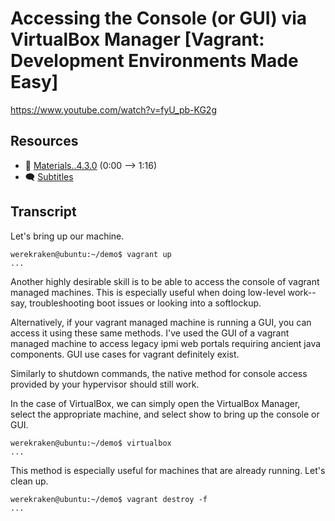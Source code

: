 # Accessing the Console (or GUI) via VirtualBox Manager [Vagrant: Development Environments Made Easy]

https://www.youtube.com/watch?v=fyU_pb-KG2g

## Resources

* 🧱 [Materials..4.3.0](../04.Scripts.03..The.Single.Command.Principle/Materials..4.3.0) (0:00 --> 1:16)
* 🗨 [Subtitles](subtitles.srt)

## Transcript

Let's bring up our machine.
```
werekraken@ubuntu:~/demo$ vagrant up
...
```

Another highly desirable skill is to be able to access the console of vagrant managed machines. This is especially useful when doing low-level work--say, troubleshooting boot issues or looking into a softlockup.

Alternatively, if your vagrant managed machine is running a GUI, you can access it using these same methods. I've used the GUI of a vagrant managed machine to access legacy ipmi web portals requiring ancient java components. GUI use cases for vagrant definitely exist.

Similarly to shutdown commands, the native method for console access provided by your hypervisor should still work.

In the case of VirtualBox, we can simply open the VirtualBox Manager, select the appropriate machine, and select show to bring up the console or GUI.
```
werekraken@ubuntu:~/demo$ virtualbox
...
```
This method is especially useful for machines that are already running. Let's clean up.
```
werekraken@ubuntu:~/demo$ vagrant destroy -f
...
```
